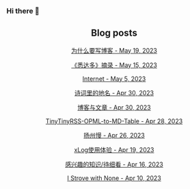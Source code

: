 ### Hi there 👋

<!--
**EuDs63/EuDs63** is a ✨ _special_ ✨ repository because its `README.md` (this file) appears on your GitHub profile.

Here are some ideas to get you started:

- 🔭 I’m currently working on ...
- 🌱 I’m currently learning ...
- 👯 I’m looking to collaborate on ...
- 🤔 I’m looking for help with ...
- 💬 Ask me about ...
- 📫 How to reach me: ...
- 😄 Pronouns: ...
- ⚡ Fun fact: ...
-->

<h2 align="center">Blog posts</h2>
<!-- BLOG-POST-LIST:START --><p align="center"><a href= http://euds63.github.io/2023/05/20/reasons-for-build-a-blog/ > 为什么要写博客 - May 19, 2023 </a></p><p align="center"><a href= http://euds63.github.io/2023/05/16/excerpt-of-Siddhartha/ > 《悉达多》摘录 - May 15, 2023 </a></p><p align="center"><a href= http://euds63.github.io/2023/05/05/Internet/ > Internet - May 5, 2023 </a></p><p align="center"><a href= http://euds63.github.io/2023/05/01/place-names-in-poetry/ > 诗词里的地名 - Apr 30, 2023 </a></p><p align="center"><a href= http://euds63.github.io/2023/04/30/Blog-and-Articles/ > 博客与文章 - Apr 30, 2023 </a></p><p align="center"><a href= http://euds63.github.io/2023/04/29/TinyTinyRSS-OPML-to-MD-Table/ > TinyTinyRSS-OPML-to-MD-Table - Apr 28, 2023 </a></p><p align="center"><a href= http://euds63.github.io/2023/04/26/Yangzhou-slow/ > 扬州慢 - Apr 26, 2023 </a></p><p align="center"><a href= http://euds63.github.io/2023/04/20/xLog-using/ > xLog使用体验 - Apr 19, 2023 </a></p><p align="center"><a href= http://euds63.github.io/2023/04/16/things-I-m-interested-in/ > 感兴趣的知识/待细看 - Apr 16, 2023 </a></p><p align="center"><a href= http://euds63.github.io/2023/04/10/I-strove-with-none/ > I Strove with None - Apr 10, 2023 </a></p><!-- BLOG-POST-LIST:END -->
